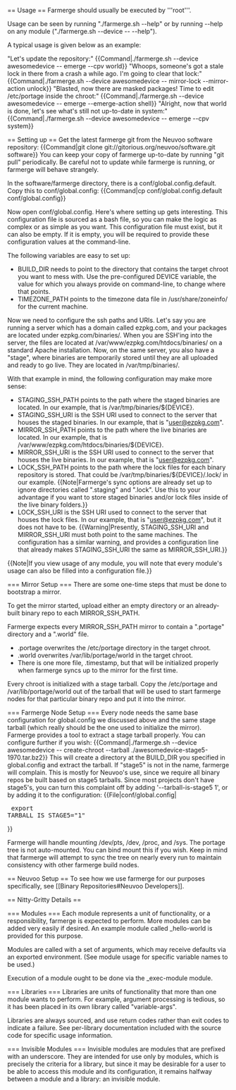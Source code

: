 == Usage ==
Farmerge should usually be executed by '''root'''.

Usage can be seen by running "./farmerge.sh --help" or by running --help on any module ("./farmerge.sh --device <device> -- <module> --help").

A typical usage is given below as an example:

"Let's update the repository:"
{{Command|<nowiki>./farmerge.sh --device awesomedevice -- emerge --cpv world</nowiki>}}
"Whoops, someone's got a stale lock in there from a crash a while ago. I'm going to clear that lock:"
{{Command|<nowiki>./farmerge.sh --device awesomedevice -- mirror-lock --mirror-action unlock</nowiki>}}
"Blasted, now there are masked packages! Time to edit /etc/portage inside the chroot:"
{{Command|<nowiki>./farmerge.sh --device awesomedevice -- emerge --emerge-action shell</nowiki>}}
"Alright, now that world is done, let's see what's still not up-to-date in system:"
{{Command|<nowiki>./farmerge.sh --device awesomedevice -- emerge --cpv system</nowiki>}}

== Setting up ==
Get the latest farmerge git from the Neuvoo software repository:
{{Command|<nowiki>git clone git://gitorious.org/neuvoo/software.git software</nowiki>}}
You can keep your copy of farmerge up-to-date by running "git pull" periodically. Be careful not to update while farmerge is running, or farmerge will behave strangely.

In the software/farmerge directory, there is a conf/global.config.default. Copy this to conf/global.config:
{{Command|<nowiki>cp conf/global.config.default conf/global.config</nowiki>}}

Now open conf/global.config. Here's where setting up gets interesting. This configuration file is sourced as a bash file, so you can make the logic as complex or as 
simple as you want. This configuration file must exist, but it can also be empty. If it is empty, you will be required to provide these configuration values at the 
command-line.

The following variables are easy to set up:
* BUILD_DIR needs to point to the directory that contains the target chroot you want to mess with. Use the pre-configured DEVICE variable, the value for which you always 
provide on command-line, to change where that points.
* TIMEZONE_PATH points to the timezone data file in /usr/share/zoneinfo/ for the current machine.

Now we need to configure the ssh paths and URIs. Let's say you are running a server which has a domain called ezpkg.com, and your packages are located under 
ezpkg.com/binaries/. When you are SSH'ing into the server, the files are located at /var/www/ezpkg.com/htdocs/binaries/ on a standard Apache installation. Now, on the 
same server, you also have a "stage", where binaries are temporarily stored until they are all uploaded and ready to go live. They are located in /var/tmp/binaries/.

With that example in mind, the following configuration may make more sense:
* STAGING_SSH_PATH points to the path where the staged binaries are located. In our example, that is /var/tmp/binaries/${DEVICE}.
* STAGING_SSH_URI is the SSH URI used to connect to the server that houses the staged binaries. In our example, that is "user@ezpkg.com".
* MIRROR_SSH_PATH points to the path where the live binaries are located. In our example, that is /var/www/ezpkg.com/htdocs/binaries/${DEVICE}.
* MIRROR_SSH_URI is the SSH URI used to connect to the server that houses the live binaries. In our example, that is "user@ezpkg.com".
* LOCK_SSH_PATH points to the path where the lock files for each binary repository is stored. That could be /var/tmp/binaries/${DEVICE}/.lock/ in our example. 
{{Note|Farmerge's sync options are already set up to ignore directories called ".staging" and ".lock". Use this to your advantage if you want to store staged binaries 
and/or lock files inside of the live binary folders.}}
* LOCK_SSH_URI is the SSH URI used to connect to the server that houses the lock files. In our example, that is "user@ezpkg.com", but it does not have to be.
{{Warning|Presently, STAGING_SSH_URI and MIRROR_SSH_URI must both point to the same machines. The configuration has a similar warning, and provides a configuration line 
that already makes STAGING_SSH_URI the same as MIRROR_SSH_URI.}}

{{Note|If you view usage of any module, you will note that every module's usage can also be filled into a configuration file.}}

=== Mirror Setup ===
There are some one-time steps that must be done to bootstrap a mirror.

To get the mirror started, upload either an empty directory or an already-built binary repo to each MIRROR_SSH_PATH.

Farmerge expects every MIRROR_SSH_PATH mirror to contain a ".portage" directory and a ".world" file.
* .portage overwrites the /etc/portage directory in the target chroot.
* .world overwrites /var/lib/portage/world in the target chroot.
* There is one more file, .timestamp, but that will be initialized properly when farmerge syncs up to the mirror for the first time.

Every chroot is initialized with a stage tarball. Copy the /etc/portage and /var/lib/portage/world out of the tarball that will be used to start farmerge nodes for that 
particular binary repo and put it into the mirror.

=== Farmerge Node Setup ===
Every node needs the same base configuration for global.config we discussed above and the same stage tarball (which really should be the one used to initialize the 
mirror). Farmerge provides a tool to extract a stage tarball properly. You can configure further if you wish:
{{Command|<nowiki>./farmerge.sh --device awesomedevice -- create-chroot --tarball ./awesomedevice-stage5-1970.tar.bz2</nowiki>}}
This will create a directory at the BUILD_DIR you specified in global.config and extract the tarball. If "stage5" is not in the name, farmerge will complain. This is 
mostly for Neuvoo's use, since we require all binary repos be built based on stage5 tarballs. Since most projects don't have stage5's, you can turn this complaint off by 
adding '--tarball-is-stage5 1', or by adding it to the configuration:
{{File|conf/global.config|<pre>
export TARBALL_IS_STAGE5="1"
</pre>}}

Farmerge will handle mounting /dev/pts, /dev, /proc, and /sys. The portage tree is not auto-mounted. You can bind mount this if you wish. Keep in mind that farmerge will 
attempt to sync the tree on nearly every run to maintain consistency with other farmerge build nodes.

== Neuvoo Setup ==
To see how we use farmerge for our purposes specifically, see [[Binary Repositories#Neuvoo Developers]].

== Nitty-Gritty Details ==

=== Modules ===
Each module represents a unit of functionality, or a responsibility, farmerge is expected to perform. More modules can be added very easily if desired. An example module 
called _hello-world is provided for this purpose.

Modules are called with a set of arguments, which may receive defaults via an exported environment. (See module usage for specific variable names to be used.)

Execution of a module ought to be done via the _exec-module module.

=== Libraries ===
Libraries are units of functionality that more than one module wants to perform. For example, argument processing is tedious, so it has been placed in its own library 
called "variable-args".

Libraries are always sourced, and use return codes rather than exit codes to indicate a failure. See per-library documentation included with the source code for specific 
usage information.

=== Invisible Modules ===
Invisible modules are modules that are prefixed with an underscore. They are intended for use only by modules, which is precisely the criteria for a library, but since 
it may be desirable for a user to be able to access this module and its configuration, it remains halfway between a module and a library: an invisible module.

